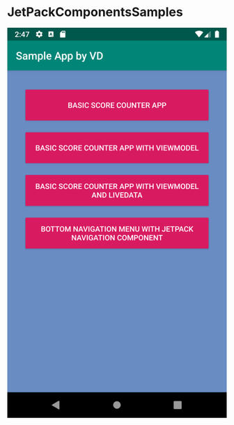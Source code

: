 # JetPackComponentsSamples


![Home Screen](https://github.com/vinoddirishala/JetPackComponentsSamples/blob/master/assets/homescreen_jetpack_repo.png?raw=true)
